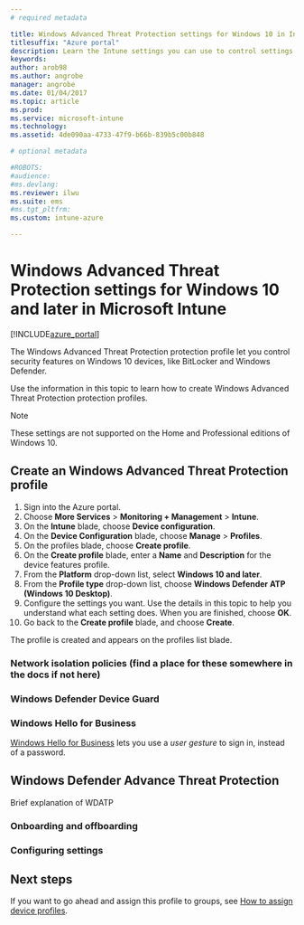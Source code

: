 ```yaml
---
# required metadata

title: Windows Advanced Threat Protection settings for Windows 10 in Intune
titlesuffix: "Azure portal"
description: Learn the Intune settings you can use to control settings like network isolation policies on Windows 10 devices."
keywords:
author: arob98
ms.author: angrobe
manager: angrobe
ms.date: 01/04/2017
ms.topic: article
ms.prod:
ms.service: microsoft-intune
ms.technology:
ms.assetid: 4de090aa-4733-47f9-b66b-839b5c00b848

# optional metadata

#ROBOTS:
#audience:
#ms.devlang:
ms.reviewer: ilwu
ms.suite: ems
#ms.tgt_pltfrm:
ms.custom: intune-azure

---
```


# Windows Advanced Threat Protection settings for Windows 10 and later in Microsoft Intune

[!INCLUDE[azure_portal](./includes/azure_portal.md)]

The Windows Advanced Threat Protection protection profile let you control security features on Windows 10 devices, like BitLocker and Windows Defender.

Use the information in this topic to learn how to create Windows Advanced Threat Protection protection profiles.

> [!Note]
> These settings are not supported on the Home and Professional editions of Windows 10.

## Create an Windows Advanced Threat Protection profile

1. Sign into the Azure portal.
2. Choose **More Services** > **Monitoring + Management** > **Intune**.
3. On the **Intune** blade, choose **Device configuration**.
2. On the **Device Configuration** blade, choose **Manage** > **Profiles**.
3. On the profiles blade, choose **Create profile**.
4. On the **Create profile** blade, enter a **Name** and **Description** for the device features profile.
5. From the **Platform** drop-down list, select **Windows 10 and later**.
6. From the **Profile type** drop-down list, choose **Windows Defender ATP (Windows 10 Desktop)**.
7. Configure the settings you want. Use the details in this topic to help you understand what each setting does. When you are finished, choose **OK**.
8. Go back to the **Create profile** blade, and choose **Create**.

The profile is created and appears on the profiles list blade.

### Network isolation policies (find a place for these somewhere in the docs if not here)

### Windows Defender Device Guard


### Windows Hello for Business

[Windows Hello for Business](windows-hello.md) lets you use a *user gesture* to sign in, instead of a password.



## Windows Defender Advance Threat Protection

Brief explanation of WDATP

### Onboarding and offboarding



### Configuring settings

## Next steps

If you want to go ahead and assign this profile to groups, see [How to assign device profiles](device-profile-assign.md).
